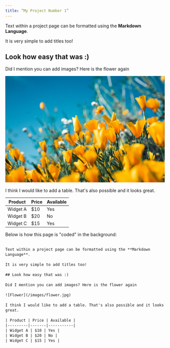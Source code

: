 ```yaml
---
title: “My Project Number 1”
---
```


Text within a project page can be formatted using the **Markdown Language**. 

It is very simple to add titles too!

## Look how easy that was :) 

Did I mention you can add images? Here is the flower again

![Flower](/images/flower.jpg)

I think I would like to add a table. That's also possible and it looks great.

| Product | Price | Available |
|---------|-------|-----------|
| Widget A | $10 | Yes |
| Widget B | $20 | No |
| Widget C | $15 | Yes |

Below is how this page is "coded" in the background:

```

Text within a project page can be formatted using the **Markdown Language**.   

It is very simple to add titles too!  

## Look how easy that was :) 

Did I mention you can add images? Here is the flower again  

![Flower](/images/flower.jpg)

I think I would like to add a table. That's also possible and it looks great.  

| Product | Price | Available |
|---------|-------|-----------|
| Widget A | $10 | Yes |
| Widget B | $20 | No |
| Widget C | $15 | Yes |


```